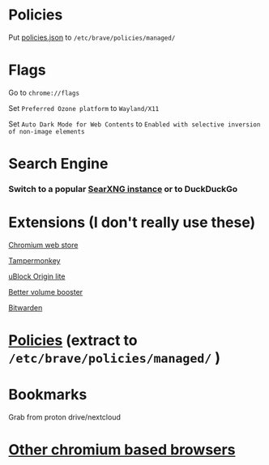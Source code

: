 # Policies

Put [policies.json](https://github.com/Twig6943/dotfiles/blob/main/chromium/brave/policies.json) to `/etc/brave/policies/managed/`

# Flags
Go to `chrome://flags`

Set `Preferred Ozone platform` to `Wayland/X11`

Set `Auto Dark Mode for Web Contents` to `Enabled with selective inversion of non-image elements`

# Search Engine

### Switch to a popular [SearXNG instance](https://searx.space/) or to DuckDuckGo

# Extensions (I don't really use these)

[Chromium web store](https://github.com/NeverDecaf/chromium-web-store)

[Tampermonkey](https://chromewebstore.google.com/detail/tampermonkey/dhdgffkkebhmkfjojejmpbldmpobfkfo)

[uBlock Origin lite](https://chromewebstore.google.com/detail/ublock-origin-lite/ddkjiahejlhfcafbddmgiahcphecmpfh)

[Better volume booster](https://chromewebstore.google.com/detail/browser-boost-extra-tools/akknpgblpchaoebdoiojonnahhnfgnem)

[Bitwarden](https://chromewebstore.google.com/detail/bitwarden-password-manage/nngceckbapebfimnlniiiahkandclblb)

# [Policies](https://github.com/Twig6943/dotfiles/blob/main/chromium/brave/policies.json) (extract to `/etc/brave/policies/managed/` )

# Bookmarks

Grab from proton drive/nextcloud

# [Other chromium based browsers](https://github.com/Twig6943/dotfiles/tree/main/chromium)
